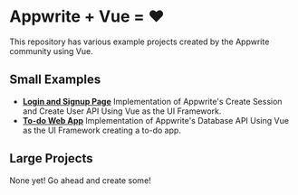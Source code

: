 # Appwrite + Vue = ❤️
This repository has various example projects created by the Appwrite community using Vue.

## Small Examples
- [**Login and Signup Page**](/example-auth/) Implementation of Appwrite's Create Session and Create User API Using Vue as the UI Framework.
- [**To-do Web App**](/example-database/) Implementation of Appwrite's Database API Using Vue as the UI Framework creating a to-do app.


## Large Projects
None yet! Go ahead and create some!